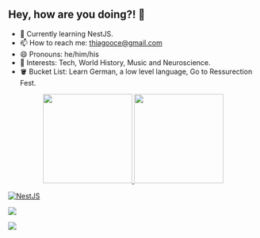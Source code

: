 
## Hey, how are you doing?! 👋

- 🌱 Currently learning NestJS.
- 📫 How to reach me: thiagooce@gmail.com
- 😄 Pronouns: he/him/his
- 🔎 Interests: Tech, World History, Music and Neuroscience.
- 🪣 Bucket List: Learn German, a low level language, Go to Ressurection Fest.

<div align="center">
  <a href="https://github.com/bandeira-de-melo">
  <img height="180em" src="https://github-readme-stats.vercel.app/api?username=bandeira-de-melo&show_icons=true&theme=tokyonight&include_all_commits=true&count_private=true"/>
  <img height="180em" src="https://github-readme-stats.vercel.app/api/top-langs/?username=bandeira-de-melo&layout=compact&langs_count=7&theme=tokyonight"/>
</div>

 ![NestJS](https://img.shields.io/badge/nestjs-%23E0234E.svg?style=for-the-badge&logo=nestjs&logoColor=white)
 

              
          


          
          
            

  
  <div> 
    <a href="https://www.linkedin.com/in/thiago-bandeira-de-melo/" target="_blank"><img src="https://img.shields.io/badge/-LinkedIn-%230077B5?style=for-the-badge&logo=linkedin&logoColor=white" target="_blank"></a>

  <a href = "mailto:thiagooce@gmail.com"><img src="https://img.shields.io/badge/-Gmail-%23333?style=for-the-badge&logo=gmail&logoColor=white" target="_blank"></a>
   
 
  
 
  

